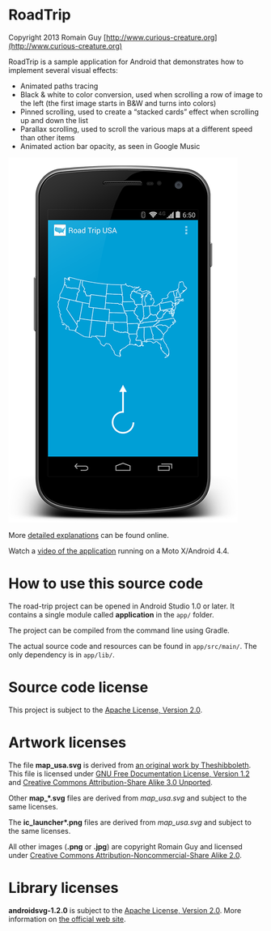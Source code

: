 RoadTrip
========

Copyright 2013 Romain Guy
[http://www.curious-creature.org](http://www.curious-creature.org)

RoadTrip is a sample application for Android that demonstrates how to implement several visual effects:

* Animated paths tracing
* Black & white to color conversion, used when scrolling a row of image to the left (the first image starts in B&W and turns into colors)
* Pinned scrolling, used to create a “stacked cards” effect when scrolling up and down the list
* Parallax scrolling, used to scroll the various maps at a different speed than other items
* Animated action bar opacity, as seen in Google Music

![RoadTrip running on Android 4.4](art/RoadTrip.png)

More [detailed explanations](http://www.curious-creature.org/2013/12/21/android-recipe-4-path-tracing) can be found online.

Watch a [video of the application](http://www.youtube.com/watch?v=-NxG3BE9QCg) running on a Moto X/Android 4.4.

How to use this source code
===========================

The road-trip project can be opened in Android Studio 1.0 or later. It contains a single module
called **application** in the `app/` folder.

The project can be compiled from the command line using Gradle.

The actual source code and resources can be found in `app/src/main/`. The only dependency is in `app/lib/`.

Source code license
===================

This project is subject to the [Apache License, Version 2.0](http://apache.org/licenses/LICENSE-2.0.html).

Artwork licenses
================

The file __map\_usa.svg__ is derived from [an original work by Theshibboleth](http://commons.wikimedia.org/wiki/File:Blank_US_Map.svg).
This file is licensed under [GNU Free Documentation License, Version 1.2](http://en.wikipedia.org/wiki/GNU_Free_Documentation_License) and [Creative Commons Attribution-Share Alike 3.0 Unported](http://creativecommons.org/licenses/by-sa/3.0/deed.en).

Other __map\_*.svg__ files are derived from _map_usa.svg_ and subject to the same licenses.

The __ic\_launcher*.png__ files are derived from _map_usa.svg_ and subject to the same licenses.

All other images (__.png__ or __.jpg__) are copyright Romain Guy and licensed under [Creative Commons Attribution-Noncommercial-Share Alike 2.0](http://creativecommons.org/licenses/by-nc-sa/2.0/deed.en).

Library licenses
================

__androidsvg-1.2.0__ is subject to the [Apache License, Version 2.0](http://apache.org/licenses/LICENSE-2.0.html).
More information on [the official web site](https://code.google.com/p/androidsvg/).
